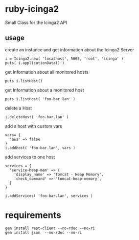 # ruby-icinga2

Small Class for the Icinga2 API



## usage

create an instance and get information about the Icinga2 Server

    i = Icinga2.new( 'localhost', 5665, 'root', 'icinga' )
    puts( i.applicationData() )


get Information about all monitored hosts

    puts i.listHost()


get Information about a monitored host

    puts i.listHost( 'foo-bar.lan' )


delete a Host

    i.deleteHost( 'foo-bar.lan' )


add a host with custom vars

    vars= {
      'aws' => false
    }
    i.addHost( 'foo-bar.lan', vars )


add services to one host

    services = {
      'service-heap-mem' => {
        'display_name' => 'Tomcat - Heap Memory',
        'check_command' => 'tomcat-heap-memory',
      }
    }

    i.addServices( 'foo-bar.lan', services )



# requirements

    gem install rest-client --no-rdoc --no-ri
    gem install json  --no-rdoc --no-ri


